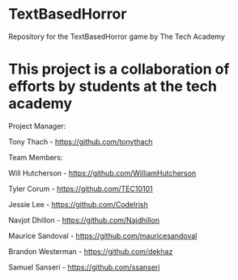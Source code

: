 # TextBasedHorror
Repository for the TextBasedHorror game by The Tech Academy

# This project is a collaboration of efforts by students at the tech academy
Project Manager:

Tony Thach - https://github.com/tonythach

Team Members:

Will Hutcherson - https://github.com/WilliamHutcherson

Tyler Corum - https://github.com/TEC10101

Jessie Lee - https://github.com/CodeIrish

Navjot Dhillon - https://github.com/Najdhillon

Maurice Sandoval - https://github.com/mauricesandoval

Brandon Westerman - https://github.com/dekhaz

Samuel Sanseri - https://github.com/ssanseri






 
 
 
 
 
 
